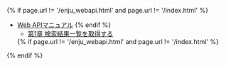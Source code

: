 {% if page.url != '/enju_webapi.html' and page.url != '/index.html' %}
<ul class="toc">
<li><a href="enju_webapi.html">Web APIマニュアル</a>
{% endif %}
<ul>
<li><a {% if page.url == '/enju_webapi_1.html' %} class="active" {% endif %} href="enju_webapi_1.html">第1章 検索結果一覧を取得する</a></li>
</ul>
{% if page.url != '/enju_webapi.html' and page.url != '/index.html' %}
</li>
</ul>
{% endif %}
